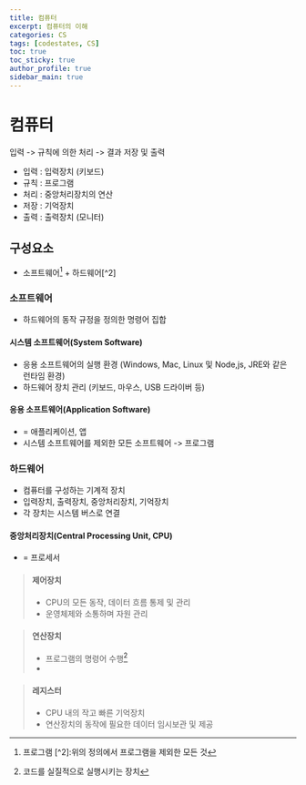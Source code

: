 ```yaml
---
title: 컴퓨터
excerpt: 컴퓨터의 이해
categories: CS
tags: [codestates, CS]
toc: true
toc_sticky: true
author_profile: true
sidebar_main: true
---
```


# 컴퓨터
입력 -> 규칙에 의한 처리 -> 결과 저장 및 출력

- 입력 : 입력장치 (키보드)
- 규칙 : 프로그램
- 처리 : 중앙처리장치의 연산
- 저장 : 기억장치
- 출력 : 출력장치 (모니터)

## 구성요소
- 소프트웨어[^1] + 하드웨어[^2]  
[^1]:프로그램 [^2]:위의 정의에서 프로그램을 제외한 모든 것 

### 소프트웨어 
- 하드웨어의 동작 규정을 정의한 명령어 집합

#### 시스템 소프트웨어(System Software)
- 응용 소프트웨어의 실행 환경 (Windows, Mac, Linux 및 Node,js, JRE와 같은 런타임 환경)  
- 하드웨어 장치 관리 (키보드, 마우스, USB 드라이버 등)

#### 응용 소프트웨어(Application Software)       
- = 애플리케이션, 앱
- 시스템 소프트웨어를 제외한 모든 소프트웨어 -> 프로그램

### 하드웨어
- 컴퓨터를 구성하는 기계적 장치 
- 입력장치, 출력장치, 중앙처리장치, 기억장치  
- 각 장치는 시스템 버스로 연결 

#### 중앙처리장치(Central Processing Unit, CPU)
- = 프로세서

> #### 제어장치
> - CPU의 모든 동작, 데이터 흐름 통제 및 관리  
> - 운영체제와 소통하며 자원 관리

> #### 연산장치
> - 프로그램의 명령어 수행[^3]
> - [^3]:코드를 실질적으로 실행시키는 장치

> #### 레지스터
> - CPU 내의 작고 빠른 기억장치  
> - 연산장치의 동작에 필요한 데이터 임시보관 및 제공


